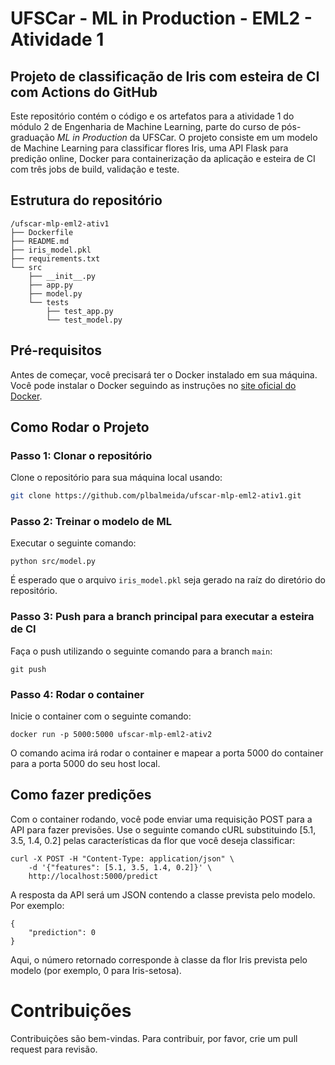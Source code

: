 # UFSCar - ML in Production - EML2 - Atividade 1

## Projeto de classificação de Iris com esteira de CI com Actions do GitHub

Este repositório contém o código e os artefatos para a atividade 1 do módulo 2 de Engenharia de Machine Learning, parte do curso de pós-graduação *ML in Production* da UFSCar. O projeto consiste em um modelo de Machine Learning para classificar flores Iris, uma API Flask para predição online, Docker para containerização da aplicação e esteira de CI com três jobs de build, validação e teste.

## Estrutura do repositório

```
/ufscar-mlp-eml2-ativ1
├── Dockerfile
├── README.md
├── iris_model.pkl
├── requirements.txt
└── src
    ├── __init__.py
    ├── app.py
    ├── model.py
    └── tests
        ├── test_app.py
        └── test_model.py
```

## Pré-requisitos

Antes de começar, você precisará ter o Docker instalado em sua máquina. Você pode instalar o Docker seguindo as instruções no [site oficial do Docker](https://www.docker.com/products/docker-desktop).

## Como Rodar o Projeto

### Passo 1: Clonar o repositório

Clone o repositório para sua máquina local usando:

```bash
git clone https://github.com/plbalmeida/ufscar-mlp-eml2-ativ1.git
```

### Passo 2: Treinar o modelo de ML

Executar o seguinte comando:

```
python src/model.py
```

É esperado que o arquivo `iris_model.pkl` seja gerado na raíz do diretório do repositório.

### Passo 3: Push para a branch principal para executar a esteira de CI

Faça o push utilizando o seguinte comando para a branch `main`:

```
git push
```

### Passo 4: Rodar o container

Inicie o container com o seguinte comando:

```
docker run -p 5000:5000 ufscar-mlp-eml2-ativ2
```

O comando acima irá rodar o container e mapear a porta 5000 do container para a porta 5000 do seu host local.

## Como fazer predições

Com o container rodando, você pode enviar uma requisição POST para a API para fazer previsões. Use o seguinte comando cURL substituindo [5.1, 3.5, 1.4, 0.2] pelas características da flor que você deseja classificar:

```
curl -X POST -H "Content-Type: application/json" \
    -d '{"features": [5.1, 3.5, 1.4, 0.2]}' \
    http://localhost:5000/predict
```

A resposta da API será um JSON contendo a classe prevista pelo modelo. Por exemplo:

```
{
    "prediction": 0
}
```

Aqui, o número retornado corresponde à classe da flor Iris prevista pelo modelo (por exemplo, 0 para Iris-setosa).

# Contribuições

Contribuições são bem-vindas. Para contribuir, por favor, crie um pull request para revisão.

